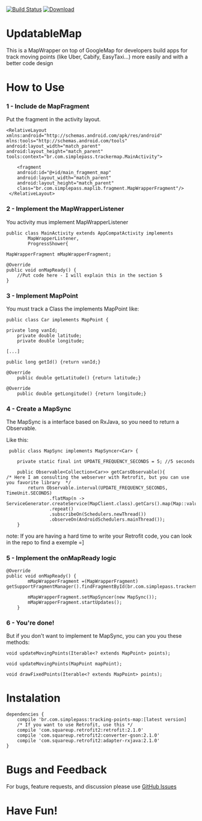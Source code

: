 
[![Build Status](https://travis-ci.org/leandroBorgesFerreira/UpdatableMap.svg?branch=master)](https://travis-ci.org/leandroBorgesFerreira/UpdatableMap) [ ![Download](https://api.bintray.com/packages/lehen01/tracking-points-map/UpdatableMap/images/download.svg) ](https://bintray.com/lehen01/tracking-points-map/UpdatableMap/_latestVersion)

# UpdatableMap
This is a MapWrapper on top of GoogleMap for developers build apps for track moving points (like Uber, Cabify, EasyTaxi...) more easily and with a better code design

# How to Use
### 1 - Include  de MapFragment
Put the fragment in the activity layout.

    <RelativeLayout xmlns:android="http://schemas.android.com/apk/res/android"
	mlns:tools="http://schemas.android.com/tools"
	android:layout_width="match_parent"
	android:layout_height="match_parent"
	tools:context="br.com.simplepass.trackermap.MainActivity">

	    <fragment
		android:id="@+id/main_fragment_map"
		android:layout_width="match_parent"
		android:layout_height="match_parent"
		class="br.com.simplepass.maplib.fragment.MapWrapperFragment"/>
     </RelativeLayout>

### 2 - Implement the MapWrapperListener
You activity mus implement MapWrapperListener


    public class MainActivity extends AppCompatActivity implements
            MapWrapperListener,
            ProgressShower{
    
    MapWrapperFragment mMapWrapperFragment;
    
    @Override
    public void onMapReady() {
        //Put code here - I will explain this in the section 5
    }

### 3 - Implement MapPoint
You must track a Class the implements MapPoint like:

    public class Car implements MapPoint {
    
    private long vanId;
        private double latitude;
        private double longitude;
    
    [...]
    
    public long getId() {return vanId;}
    
    @Override
        public double getLatitude() {return latitude;}
        
    @Override
        public double getLongitude() {return longitude;}

### 4 - Create a MapSync
The MapSync is a interface based on RxJava, so you need to return a Observable.

Like this: 

   

     public class MapSync implements MapSyncer<Car> {
        
        private static final int UPDATE_FREQUENCY_SECONDS = 5; //5 seconds
        
        public Observable<Collection<Car>> getCarsObservable(){
    /* Here I am consulting the webserver with Retrofit, but you can use you favorite library  */
            return Observable.interval(UPDATE_FREQUENCY_SECONDS, TimeUnit.SECONDS)
                    .flatMap(n -> ServiceGenerator.createService(MapClient.class).getCars().map(Map::values))
                    .repeat()
                    .subscribeOn(Schedulers.newThread())
                    .observeOn(AndroidSchedulers.mainThread());
        }

note: If you are having a hard time to write your Retrofit code, you can look in the repo to find a exemple =]

### 5 - Implement the onMapReady logic

    @Override
    public void onMapReady() {
            mMapWrapperFragment =(MapWrapperFragment) getSupportFragmentManager().findFragmentById(br.com.simplepass.trackermap.R.id.main_fragment_map);
    
            mMapWrapperFragment.setMapSyncer(new MapSync());
            mMapWrapperFragment.startUpdates();
        }

### 6 - You're done!
But if you don't want to implement te MapSync, you can you you these methods:

    void updateMovingPoints(Iterable<? extends MapPoint> points);
    
    void updateMovingPoints(MapPoint mapPoint);
    
    void drawFixedPoints(Iterable<? extends MapPoint> points);

# Instalation

    dependencies {
	    compile 'br.com.simplepass:tracking-points-map:[latest version]
		/* If you want to use Retrofit, use this */
	    compile 'com.squareup.retrofit2:retrofit:2.1.0'
	    compile 'com.squareup.retrofit2:converter-gson:2.1.0'
	    compile 'com.squareup.retrofit2:adapter-rxjava:2.1.0'
    }

# Bugs and Feedback


For bugs, feature requests, and discussion please use [GitHub Issues](https://github.com/leandroBorgesFerreira/UpdatableMap/issues)

# Have Fun!
